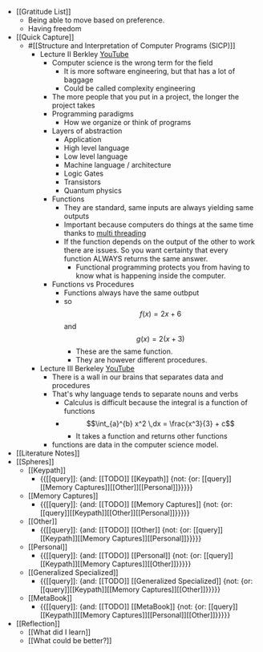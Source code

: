 - [[Gratitude List]]
    - Being able to move based on preference.
    - Having freedom
- [[Quick Capture]]
    - #[[Structure and Interpretation of Computer Programs (SICP)]]
        - Lecture II Berkley  [YouTube](https://www.youtube.com/watch?v=8aFp84teahw&list=PLhMnuBfGeCDNgVzLPxF9o5UNKG1b-LFY9&index=2)
            - Computer science is the wrong term for the field
                - It is more software engineering, but that has a lot of baggage
                - Could be called complexity engineering
            - The more people that you put in a project, the longer the project takes
            - Programming paradigms
                - How we organize or think of programs
            - Layers of abstraction
                - Application
                - High level language
                - Low level language
                - Machine language / architecture
                - Logic Gates
                - Transistors
                - Quantum physics
            - Functions
                - They are standard, same inputs are always yielding same outputs
                - Important because computers do things at the same time thanks to [multi threading](((VHim9Pnti)))
                - If the function depends on the output of the other to work there are issues. So you want certainty that every function ALWAYS returns the same answer.
                    - Functional programming protects you from having to know what is happening inside the computer.
            - Functions vs Procedures
                - Functions always have the same outbput
                - so 
$$f(x) = 2x + 6$$ and 
$$g(x)= 2(x + 3)$$
                    - These are the same function.
                    - They are however different procedures. 
        - Lecture III Berkeley [YouTube](https://www.youtube.com/watch?v=NcrPl8Ocwpo&list=PLhMnuBfGeCDNgVzLPxF9o5UNKG1b-LFY9&index=3)
            - There is a wall in our brains that separates data and procedures
            - That's why language tends to separate nouns and verbs
                - Calculus is difficult because the integral is a function of functions
                - $$\int_{a}^{b} x^2 \,dx = \frac{x^3}{3} + c$$
                    - It takes a function and returns other functions
            - functions are data in the computer science model.
- [[Literature Notes]]
- [[Spheres]] 
    - [[Keypath]]
        - {{[[query]]: {and: [[TODO]] [[Keypath]] {not: {or: [[query]][[Memory Captures]][[Other]][[Personal]]}}}}}
    - [[Memory Captures]]
        - {{[[query]]: {and: [[TODO]] [[Memory Captures]] {not: {or: [[query]][[Keypath]][[Other]][[Personal]]}}}}}
    - [[Other]]
        - {{[[query]]: {and: [[TODO]] [[Other]] {not: {or: [[query]][[Keypath]][[Memory Captures]][[Personal]]}}}}}
    - [[Personal]]
        - {{[[query]]: {and: [[TODO]] [[Personal]] {not: {or: [[query]][[Keypath]][[Memory Captures]][[Other]]}}}}}
    - [[Generalized Specialized]]
        - {{[[query]]: {and: [[TODO]] [[Generalized Specialized]] {not: {or: [[query]][[Keypath]][[Memory Captures]][[Other]]}}}}}
    - [[MetaBook]]
        - {{[[query]]: {and: [[TODO]] [[MetaBook]] {not: {or: [[query]][[Keypath]][[Memory Captures]][[Personal]][[Other]]}}}}}
- [[Reflection]]
    - [[What did I learn]]
    - [[What could be better?]]
